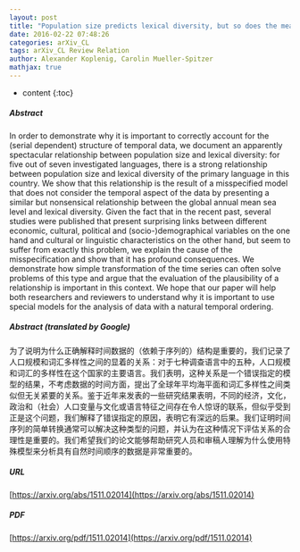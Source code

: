 ```yaml
---
layout: post
title: "Population size predicts lexical diversity, but so does the mean sea level - why it is important to correctly account for the structure of temporal data"
date: 2016-02-22 07:48:26
categories: arXiv_CL
tags: arXiv_CL Review Relation
author: Alexander Koplenig, Carolin Mueller-Spitzer
mathjax: true
---
```


* content
{:toc}

##### Abstract
In order to demonstrate why it is important to correctly account for the (serial dependent) structure of temporal data, we document an apparently spectacular relationship between population size and lexical diversity: for five out of seven investigated languages, there is a strong relationship between population size and lexical diversity of the primary language in this country. We show that this relationship is the result of a misspecified model that does not consider the temporal aspect of the data by presenting a similar but nonsensical relationship between the global annual mean sea level and lexical diversity. Given the fact that in the recent past, several studies were published that present surprising links between different economic, cultural, political and (socio-)demographical variables on the one hand and cultural or linguistic characteristics on the other hand, but seem to suffer from exactly this problem, we explain the cause of the misspecification and show that it has profound consequences. We demonstrate how simple transformation of the time series can often solve problems of this type and argue that the evaluation of the plausibility of a relationship is important in this context. We hope that our paper will help both researchers and reviewers to understand why it is important to use special models for the analysis of data with a natural temporal ordering.

##### Abstract (translated by Google)
为了说明为什么正确解释时间数据的（依赖于序列的）结构是重要的，我们记录了人口规模和词汇多样性之间的显着的关系：对于七种调查语言中的五种，人口规模和词汇的多样性在这个国家的主要语言。我们表明，这种关系是一个错误指定的模型的结果，不考虑数据的时间方面，提出了全球年平均海平面和词汇多样性之间类似但无关紧要的关系。鉴于近年来发表的一些研究结果表明，不同的经济，文化，政治和（社会）人口变量与文化或语言特征之间存在令人惊讶的联系，但似乎受到正是这个问题，我们解释了错误指定的原因，表明它有深远的后果。我们证明时间序列的简单转换通常可以解决这种类型的问题，并认为在这种情况下评估关系的合理性是重要的。我们希望我们的论文能够帮助研究人员和审稿人理解为什么使用特殊模型来分析具有自然时间顺序的数据是非常重要的。

##### URL
[https://arxiv.org/abs/1511.02014](https://arxiv.org/abs/1511.02014)

##### PDF
[https://arxiv.org/pdf/1511.02014](https://arxiv.org/pdf/1511.02014)

